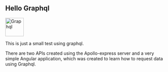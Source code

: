 ## Hello Graphql 
[<img alt="Graphql" width="58" src="https://graphql.org/img/logo.svg" />][Graphql]

This is just a small test using graphql.

There are two APIs created using the Apollo-express server and a very simple Angular application, which was created to learn how to request data using Graphql.

[Graphql]: https://graphql.org/
